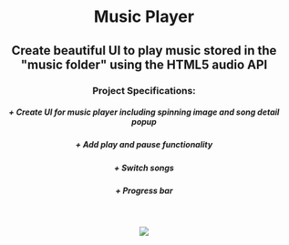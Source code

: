 <h1></h1>
<h1 align="center"><strong>Music Player</strong></h1>

<h2 align="center">Create beautiful UI to play music stored in the "music folder" using the HTML5 audio API</h2>

<h3 align="center"><b>Project Specifications:</b></h3>

<h5 align="center"><b>+</b> Create UI for music player including spinning image and song detail popup</h5>
<h5 align="center"><b>+</b> Add play and pause functionality</h5>
<h5 align="center"><b>+</b> Switch songs
</h5>
<h5 align="center"><b>+</b> Progress bar</h5>

<br/>
<p align="center">
  <img src="https://github.com/eslessons/20-projects-with-vanilla-javascript/blob/master/11%20Music%20Player%20HTML5%20Audio%20API/images/screenshot.png?raw=true">
</p>
